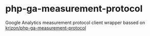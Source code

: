 php-ga-measurement-protocol
===========================

Google Analytics measurement protocol client wrapper bassed on [krizon/php-ga-measurement-protocol](https://github.com/krizon/php-ga-measurement-protocol)
